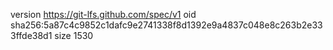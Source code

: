 version https://git-lfs.github.com/spec/v1
oid sha256:5a87c4c9852c1dafc9e2741338f8d1392e9a4837c048e8c263b2e333ffde38d1
size 1530
